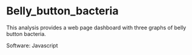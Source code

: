# Belly_button_bacteria
This analysis provides a web page dashboard with three graphs of belly button bacteria.

Software: Javascript
